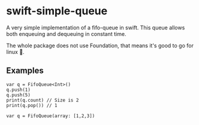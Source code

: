 # swift-simple-queue
A very simple implementation of a fifo-queue in swift.
This queue allows both enqueuing and dequeuing in constant time.

The whole package does not use Foundation, that means it's good to go for linux :penguin:.


## Examples
```
var q = FifoQueue<Int>()
q.push(1)
q.push(5)
print(q.count) // Size is 2
print(q.pop()) // 1
```
```
var q = FifoQueue(array: [1,2,3])
```
